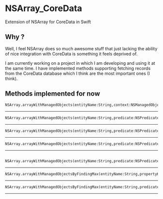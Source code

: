 # NSArray_CoreData
Extension of NSArray for CoreData in Swift

## Why ?

Well, I feel NSArray does so much awesome stuff that just lacking the ability of nice integration with CoreData is something it feels deprived of.

I am currently working on a project in which I am developing and using it at the same time. I have implemented methods supporting fetching records from the CoreData database which I think are the most important ones (I think).

## Methods implemented for now

    NSArray.arrayWithManagedObjects(entityName:String,context:NSManagedObjectContext,error:NSErrorPointer)
________________________________________________________________________________

    NSArray.arrayWithManagedObjects(entityName:String,predicate:NSPredicate,context:NSManagedObjectContext,error:NSErrorPointer)   

________________________________________________________________________________

    NSArray.arrayWithManagedObjects(entityName:String,predicate:NSPredicate,range:NSRange,context:NSManagedObjectContext,error:NSErrorPointer)

________________________________________________________________________________

    NSArray.arrayWithManagedObjects(entityName:String,predicate:NSPredicate,range:NSRange,sortDictionary:NSDictionary,context:NSManagedObjectContext,error:NSErrorPointer)

________________________________________________________________________________
                  
                  NSArray.arrayWithManagedObjects(entityName:String,predicate:NSPredicate)

________________________________________________________________________________

    NSArray.arrayWithManagedObjectsByFindingMax(entityName:String,propertyKeyPath:String,resultMaxValueKey:String,resultType:NSAttributeType,context:NSManagedObjectContext,error:NSErrorPointer)

________________________________________________________________________________
    NSArray.arrayWithManagedObjectsByFindingMax(entityName:String,predicate:NSPredicate,propertyKeyPath:String,resultMaxValueKey:String,resultType:NSAttributeType,context:NSManagedObjectContext,error:NSErrorPointer)
________________________________________________________________________________

